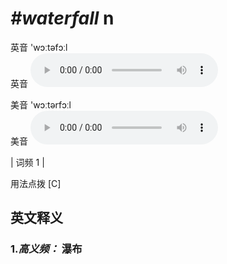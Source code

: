 # ***\#waterfall*** n
英音 'wɔːtəfɔːl  
英音
<audio src="./media/waterfall-B.aac" controls="controls"></audio>

美音 'wɔːtərfɔːl  
美音
<audio src="./media/waterfall.aac" controls="controls"></audio>



| 词频 1 |  

用法点拨  [C]

英文释义
---
### 1.*高义频：* **瀑布**  


